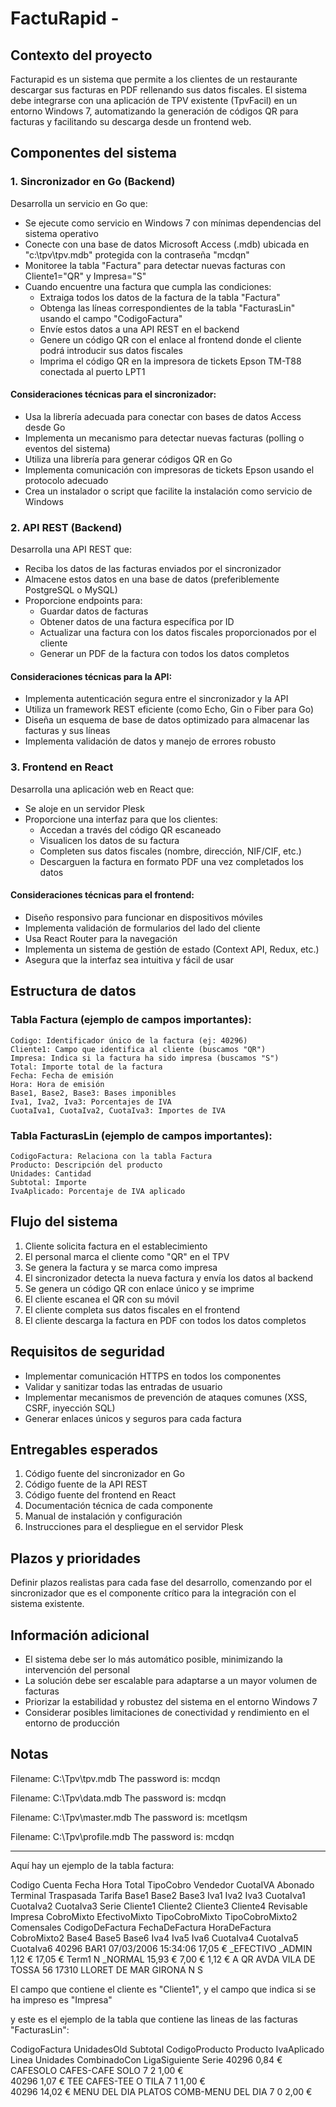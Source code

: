 # FactuRapid -

## Contexto del proyecto

Facturapid es un sistema que permite a los clientes de un restaurante descargar sus facturas en PDF rellenando sus datos fiscales. El sistema debe integrarse con una aplicación de TPV existente (TpvFacil) en un entorno Windows 7, automatizando la generación de códigos QR para facturas y facilitando su descarga desde un frontend web.

## Componentes del sistema

### 1. Sincronizador en Go (Backend)

Desarrolla un servicio en Go que:

- Se ejecute como servicio en Windows 7 con mínimas dependencias del sistema operativo
- Conecte con una base de datos Microsoft Access (.mdb) ubicada en "c:\tpv\tpv.mdb" protegida con la contraseña "mcdqn"
- Monitoree la tabla "Factura" para detectar nuevas facturas con Cliente1="QR" y Impresa="S"
- Cuando encuentre una factura que cumpla las condiciones:
  - Extraiga todos los datos de la factura de la tabla "Factura"
  - Obtenga las líneas correspondientes de la tabla "FacturasLin" usando el campo "CodigoFactura"
  - Envíe estos datos a una API REST en el backend
  - Genere un código QR con el enlace al frontend donde el cliente podrá introducir sus datos fiscales
  - Imprima el código QR en la impresora de tickets Epson TM-T88 conectada al puerto LPT1

#### Consideraciones técnicas para el sincronizador:
- Usa la librería adecuada para conectar con bases de datos Access desde Go
- Implementa un mecanismo para detectar nuevas facturas (polling o eventos del sistema)
- Utiliza una librería para generar códigos QR en Go
- Implementa comunicación con impresoras de tickets Epson usando el protocolo adecuado
- Crea un instalador o script que facilite la instalación como servicio de Windows

### 2. API REST (Backend)

Desarrolla una API REST que:

- Reciba los datos de las facturas enviados por el sincronizador
- Almacene estos datos en una base de datos (preferiblemente PostgreSQL o MySQL)
- Proporcione endpoints para:
  - Guardar datos de facturas
  - Obtener datos de una factura específica por ID
  - Actualizar una factura con los datos fiscales proporcionados por el cliente
  - Generar un PDF de la factura con todos los datos completos

#### Consideraciones técnicas para la API:
- Implementa autenticación segura entre el sincronizador y la API
- Utiliza un framework REST eficiente (como Echo, Gin o Fiber para Go)
- Diseña un esquema de base de datos optimizado para almacenar las facturas y sus líneas
- Implementa validación de datos y manejo de errores robusto

### 3. Frontend en React

Desarrolla una aplicación web en React que:

- Se aloje en un servidor Plesk
- Proporcione una interfaz para que los clientes:
  - Accedan a través del código QR escaneado
  - Visualicen los datos de su factura
  - Completen sus datos fiscales (nombre, dirección, NIF/CIF, etc.)
  - Descarguen la factura en formato PDF una vez completados los datos

#### Consideraciones técnicas para el frontend:
- Diseño responsivo para funcionar en dispositivos móviles
- Implementa validación de formularios del lado del cliente
- Usa React Router para la navegación
- Implementa un sistema de gestión de estado (Context API, Redux, etc.)
- Asegura que la interfaz sea intuitiva y fácil de usar

## Estructura de datos

### Tabla Factura (ejemplo de campos importantes):
```
Codigo: Identificador único de la factura (ej: 40296)
Cliente1: Campo que identifica al cliente (buscamos "QR")
Impresa: Indica si la factura ha sido impresa (buscamos "S")
Total: Importe total de la factura
Fecha: Fecha de emisión
Hora: Hora de emisión
Base1, Base2, Base3: Bases imponibles
Iva1, Iva2, Iva3: Porcentajes de IVA
CuotaIva1, CuotaIva2, CuotaIva3: Importes de IVA
```

### Tabla FacturasLin (ejemplo de campos importantes):
```
CodigoFactura: Relaciona con la tabla Factura
Producto: Descripción del producto
Unidades: Cantidad
Subtotal: Importe
IvaAplicado: Porcentaje de IVA aplicado
```

## Flujo del sistema

1. Cliente solicita factura en el establecimiento
2. El personal marca el cliente como "QR" en el TPV
3. Se genera la factura y se marca como impresa
4. El sincronizador detecta la nueva factura y envía los datos al backend
5. Se genera un código QR con enlace único y se imprime
6. El cliente escanea el QR con su móvil
7. El cliente completa sus datos fiscales en el frontend
8. El cliente descarga la factura en PDF con todos los datos completos

## Requisitos de seguridad

- Implementar comunicación HTTPS en todos los componentes
- Validar y sanitizar todas las entradas de usuario
- Implementar mecanismos de prevención de ataques comunes (XSS, CSRF, inyección SQL)
- Generar enlaces únicos y seguros para cada factura

## Entregables esperados

1. Código fuente del sincronizador en Go
2. Código fuente de la API REST
3. Código fuente del frontend en React
4. Documentación técnica de cada componente
5. Manual de instalación y configuración
6. Instrucciones para el despliegue en el servidor Plesk

## Plazos y prioridades

Definir plazos realistas para cada fase del desarrollo, comenzando por el sincronizador que es el componente crítico para la integración con el sistema existente.

## Información adicional

- El sistema debe ser lo más automático posible, minimizando la intervención del personal
- La solución debe ser escalable para adaptarse a un mayor volumen de facturas
- Priorizar la estabilidad y robustez del sistema en el entorno Windows 7
- Considerar posibles limitaciones de conectividad y rendimiento en el entorno de producción


## Notas

Filename: C:\Tpv\tpv.mdb
The password is: mcdqn

Filename: C:\Tpv\data.mdb
The password is: mcdqn

Filename: C:\Tpv\master.mdb
The password is: mcetlqsm

Filename: C:\Tpv\profile.mdb
The password is: mcdqn

-----------------------
Aquí hay un ejemplo de la tabla factura:

Codigo	Cuenta	Fecha	Hora	Total	TipoCobro	Vendedor	CuotaIVA	Abonado	Terminal	Traspasada	Tarifa	Base1	Base2	Base3	Iva1	Iva2	Iva3	CuotaIva1	CuotaIva2	CuotaIva3	Serie	Cliente1	Cliente2	Cliente3	Cliente4	Revisable	Impresa	CobroMixto	EfectivoMixto	TipoCobroMixto	TipoCobroMixto2	Comensales	CodigoDeFactura	FechaDeFactura	HoraDeFactura	CobroMixto2	Base4	Base5	Base6	Iva4	Iva5	Iva6	CuotaIva4	CuotaIva5	CuotaIva6
40296	BAR1	07/03/2006	15:34:06	17,05 €	_EFECTIVO	_ADMIN	1,12 €	17,05 €	Term1	N	_NORMAL	15,93 €			7,00 €			1,12 €			A	QR	AVDA VILA DE TOSSA 56	17310 LLORET DE MAR	GIRONA	N	S																		

El campo que contiene el cliente es "Cliente1", y el campo que indica si se ha impreso es "Impresa"

y este es el ejemplo de la tabla que contiene las lineas de las facturas "FacturasLin":

CodigoFactura	UnidadesOld	Subtotal	CodigoProducto	Producto	IvaAplicado	Linea	Unidades	CombinadoCon	LigaSiguiente	Serie
40296		0,84 €	CAFESOLO	CAFES-CAFE SOLO	7	2	1,00 €			
40296		1,07 €	TEE	CAFES-TEE O TILA	7	1	1,00 €			
40296		14,02 €	MENU DEL DIA	PLATOS COMB-MENU DEL DIA	7	0	2,00 €			
